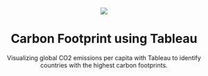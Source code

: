 <div align="center">
    <br>
    <img src="C:\Users\DELL\Desktop\carbonfootprint.png"/>
    <br>
    <h1>Carbon Footprint using Tableau</h1>
    <p>
Visualizing global CO2 emissions per capita with Tableau to identify countries with the highest carbon footprints.
</p>
</div>

